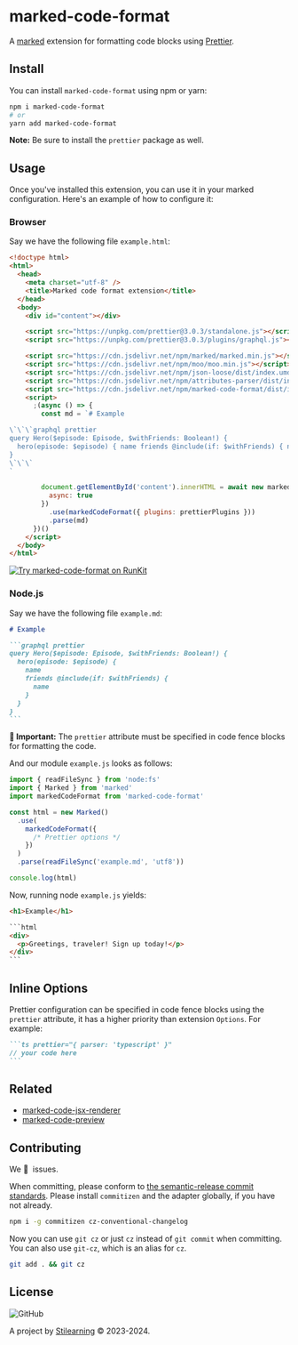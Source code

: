 # marked-code-format

A [marked](https://marked.js.org/) extension for formatting code blocks using [Prettier](https://prettier.io/).

## Install

You can install `marked-code-format` using npm or yarn:

```bash
npm i marked-code-format
# or
yarn add marked-code-format
```

**Note:** Be sure to install the `prettier` package as well.

## Usage

Once you've installed this extension, you can use it in your marked configuration. Here's an example of how to configure it:

### Browser

Say we have the following file `example.html`:

```html
<!doctype html>
<html>
  <head>
    <meta charset="utf-8" />
    <title>Marked code format extension</title>
  </head>
  <body>
    <div id="content"></div>

    <script src="https://unpkg.com/prettier@3.0.3/standalone.js"></script>
    <script src="https://unpkg.com/prettier@3.0.3/plugins/graphql.js"></script>

    <script src="https://cdn.jsdelivr.net/npm/marked/marked.min.js"></script>
    <script src="https://cdn.jsdelivr.net/npm/moo/moo.min.js"></script>
    <script src="https://cdn.jsdelivr.net/npm/json-loose/dist/index.umd.min.js"></script>
    <script src="https://cdn.jsdelivr.net/npm/attributes-parser/dist/index.umd.min.js"></script>
    <script src="https://cdn.jsdelivr.net/npm/marked-code-format/dist/index.umd.min.js"></script>
    <script>
      ;(async () => {
        const md = `# Example

\`\`\`graphql prettier
query Hero($episode: Episode, $withFriends: Boolean!) {
  hero(episode: $episode) { name friends @include(if: $withFriends) { name } }
}
\`\`\`
`

        document.getElementById('content').innerHTML = await new marked.Marked({
          async: true
        })
          .use(markedCodeFormat({ plugins: prettierPlugins }))
          .parse(md)
      })()
    </script>
  </body>
</html>
```

[![Try marked-code-format on RunKit](https://badge.runkitcdn.com/example.html.svg)](https://untitled-x1qoy3y2fnke.runkit.sh/)

### Node.js

Say we have the following file `example.md`:

````md
# Example

```graphql prettier
query Hero($episode: Episode, $withFriends: Boolean!) {
  hero(episode: $episode) {
    name
    friends @include(if: $withFriends) {
      name
    }
  }
}
```
````

**🚨 Important:** The `prettier` attribute must be specified in code fence blocks for formatting the code.

And our module `example.js` looks as follows:

```js
import { readFileSync } from 'node:fs'
import { Marked } from 'marked'
import markedCodeFormat from 'marked-code-format'

const html = new Marked()
  .use(
    markedCodeFormat({
      /* Prettier options */
    })
  )
  .parse(readFileSync('example.md', 'utf8'))

console.log(html)
```

Now, running node `example.js` yields:

````html
<h1>Example</h1>

```html
<div>
  <p>Greetings, traveler! Sign up today!</p>
</div>
```
````

## Inline Options

Prettier configuration can be specified in code fence blocks using the `prettier` attribute, it has a higher priority than extension `Options`. For example:

````md
```ts prettier="{ parser: 'typescript' }"
// your code here
```
````

## Related

- [marked-code-jsx-renderer](https://github.com/bent10/marked-extensions/tree/main/packages/code-jsx-renderer)
- [marked-code-preview](https://github.com/bent10/marked-extensions/tree/main/packages/code-preview)

## Contributing

We 💛&nbsp; issues.

When committing, please conform to [the semantic-release commit standards](https://www.conventionalcommits.org/). Please install `commitizen` and the adapter globally, if you have not already.

```bash
npm i -g commitizen cz-conventional-changelog
```

Now you can use `git cz` or just `cz` instead of `git commit` when committing. You can also use `git-cz`, which is an alias for `cz`.

```bash
git add . && git cz
```

## License

![GitHub](https://img.shields.io/github/license/bent10/marked-extensions)

A project by [Stilearning](https://stilearning.com) &copy; 2023-2024.
